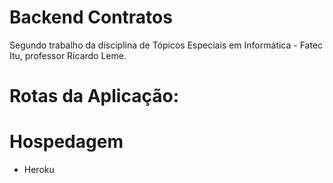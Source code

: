 # Backend Contratos
Segundo trabalho da disciplina de Tópicos Especiais em Informática - Fatec Itu, professor Ricardo Leme.

# Rotas da Aplicação:

# Hospedagem
- Heroku
